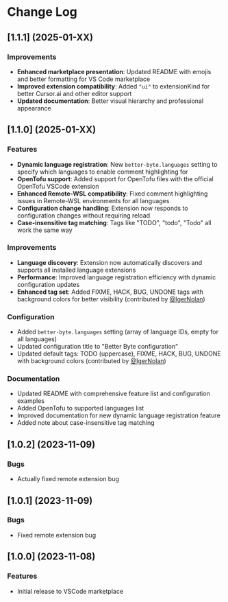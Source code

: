 # Change Log

## [1.1.1] (2025-01-XX)
### Improvements
* **Enhanced marketplace presentation**: Updated README with emojis and better formatting for VS Code marketplace
* **Improved extension compatibility**: Added `"ui"` to extensionKind for better Cursor.ai and other editor support
* **Updated documentation**: Better visual hierarchy and professional appearance

## [1.1.0] (2025-01-XX)
### Features
* **Dynamic language registration**: New `better-byte.languages` setting to specify which languages to enable comment highlighting for
* **OpenTofu support**: Added support for OpenTofu files with the official OpenTofu VSCode extension
* **Enhanced Remote-WSL compatibility**: Fixed comment highlighting issues in Remote-WSL environments for all languages
* **Configuration change handling**: Extension now responds to configuration changes without requiring reload
* **Case-insensitive tag matching**: Tags like "TODO", "todo", "Todo" all work the same way

### Improvements
* **Language discovery**: Extension now automatically discovers and supports all installed language extensions
* **Performance**: Improved language registration efficiency with dynamic configuration updates
* **Enhanced tag set**: Added FIXME, HACK, BUG, UNDONE tags with background colors for better visibility (contributed by [@IgerNolan](https://github.com/IgerNolan))

### Configuration
* Added `better-byte.languages` setting (array of language IDs, empty for all languages)
* Updated configuration title to "Better Byte configuration"
* Updated default tags: TODO (uppercase), FIXME, HACK, BUG, UNDONE with background colors (contributed by [@IgerNolan](https://github.com/IgerNolan))

### Documentation
* Updated README with comprehensive feature list and configuration examples
* Added OpenTofu to supported languages list
* Improved documentation for new dynamic language registration feature
* Added note about case-insensitive tag matching

## [1.0.2] (2023-11-09)
### Bugs
* Actually fixed remote extension bug

## [1.0.1] (2023-11-09)
### Bugs
* Fixed remote extension bug

## [1.0.0] (2023-11-08)
### Features
* Initial release to VSCode marketplace